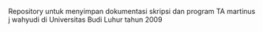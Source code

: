 Repository untuk menyimpan dokumentasi skripsi dan program TA martinus j wahyudi di Universitas Budi Luhur tahun 2009